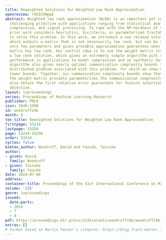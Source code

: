 ```yaml
---
title: Reweighted Solutions for Weighted Low Rank Approximation
openreview: r9XICONppE
abstract: Weighted low rank approximation (WLRA) is an important yet computationally
  challenging primitive with applications ranging from statistical analysis, model
  compression, and signal processing. To cope with the NP-hardness of this problem,
  prior work considers heuristics, bicriteria, or parameterized tractable algorithms
  to solve this problem. In this work, we introduce a new relaxed solution to WLRA
  which outputs a matrix that is not necessarily low rank, but can be stored using
  very few parameters and gives provable approximation guarantees when the weight
  matrix has low rank. Our central idea is to use the weight matrix itself to reweight
  a low rank solution, which gives an extremely simple algorithm with remarkable empirical
  performance in applications to model compression and on synthetic datasets. Our
  algorithm also gives nearly optimal communication complexity bounds for a natural
  distributed problem associated with this problem, for which we show matching communication
  lower bounds. Together, our communication complexity bounds show that the rank of
  the weight matrix provably parameterizes the communication complexity of WLRA. We
  also obtain the first relative error guarantees for feature selection with a weighted
  objective.
layout: inproceedings
series: Proceedings of Machine Learning Research
publisher: PMLR
issn: 2640-3498
id: woodruff24b
month: 0
tex_title: Reweighted Solutions for Weighted Low Rank Approximation
firstpage: 53234
lastpage: 53250
page: 53234-53250
order: 53234
cycles: false
bibtex_author: Woodruff, David and Yasuda, Taisuke
author:
- given: David
  family: Woodruff
- given: Taisuke
  family: Yasuda
date: 2024-07-08
address:
container-title: Proceedings of the 41st International Conference on Machine Learning
volume: '235'
genre: inproceedings
issued:
  date-parts:
  - 2024
  - 7
  - 8
pdf: https://proceedings.mlr.press/v235/assets/woodruff24b/woodruff24b.pdf
extras: []
# Format based on Martin Fenner's citeproc: https://blog.front-matter.io/posts/citeproc-yaml-for-bibliographies/
---
```

